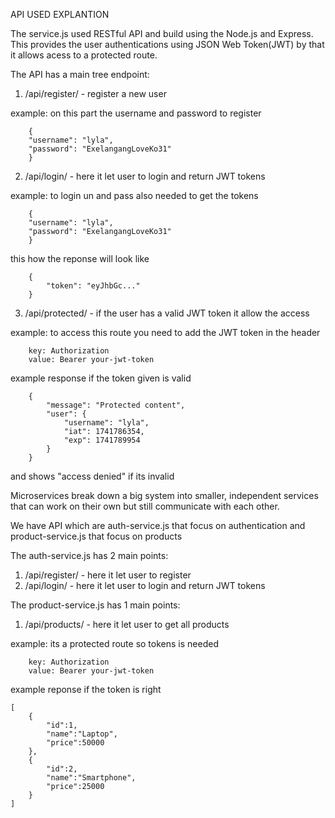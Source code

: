 
API USED EXPLANTION 

The service.js used RESTful API and build using the Node.js and Express. 
This provides the user authentications using JSON Web Token(JWT) by that it allows acess to a protected route.

The API has a main tree endpoint:
1. /api/register/ - register a new user

example: on this part the username and password to register

        {
        "username": "lyla",
        "password": "ExelangangLoveKo31"
        }


2. /api/login/ - here it let user to login and return JWT tokens

example: to login un and pass also needed to get the tokens

        {
        "username": "lyla",
        "password": "ExelangangLoveKo31"
        }

this how the reponse will look like

        {
            "token": "eyJhbGc..."
        }

3. /api/protected/ - if the user has a valid JWT token it allow the access

example: to access this route you need to add the JWT token in the header
    
        key: Authorization
        value: Bearer your-jwt-token

example response if the token given is valid 
        
        {
            "message": "Protected content",
            "user": {
                "username": "lyla",
                "iat": 1741786354,
                "exp": 1741789954
            }
        }

and shows "access denied" if its invalid



Microservices break down a big system into smaller, independent services that can work on their own but still communicate with each other.

We have API which are auth-service.js that focus on authentication and product-service.js that focus on products

The auth-service.js has 2 main points:
1. /api/register/ - here it let user to register
2. /api/login/ - here it let user to login and return JWT tokens

The product-service.js has 1 main points:
1. /api/products/ - here it let user to get all products

example: its a protected route so tokens is needed

        key: Authorization
        value: Bearer your-jwt-token

example reponse if the token is right

    [
        {
            "id":1,
            "name":"Laptop",
            "price":50000
        },
        {
            "id":2,
            "name":"Smartphone",
            "price":25000
        }
    ]








